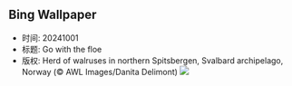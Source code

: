 ## Bing Wallpaper
- 时间: 20241001
- 标题: Go with the floe
- 版权: Herd of walruses in northern Spitsbergen, Svalbard archipelago, Norway (© AWL Images/Danita Delimont)
![](https://cn.bing.com/th?id=OHR.WalrusNorway_EN-US4658961878_UHD.jpg&rf=LaDigue_UHD.jpg&pid=hp&w=3840&h=2160&rs=1&c=4)
